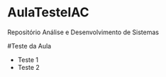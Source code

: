 # AulaTesteIAC
Repositório Análise e Desenvolvimento de Sistemas

#Teste da Aula
- Teste 1
- Teste 2
